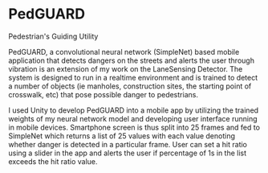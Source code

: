 # PedGUARD
Pedestrian's Guiding Utility

PedGUARD, a convolutional neural network (SimpleNet) based mobile application that detects
dangers on the streets and alerts the user through vibration is an extension of my
work on the LaneSensing Detector. The system is designed to run in a realtime
environment and is trained to detect a number of objects (ie manholes,
construction sites, the starting point of crosswalk, etc) that pose possible danger
to pedestrians. 

I used Unity to develop PedGUARD into a mobile app by utilizing the trained weights of
my neural network model and developing user interface running in 
mobile devices. Smartphone screen is thus split into 25 frames
and fed to SimpleNet which returns a list of 25 values with each value denoting whether
danger is detected in a particular frame. User can set a hit ratio using a slider in the app
and alerts the user if percentage of 1s in the list exceeds the hit ratio value.
